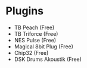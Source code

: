 # Plugins
* TB Peach (Free)
* TB Triforce (Free)
* NES Pulse (Free)
* Magical 8bit Plug (Free)
* Chip32 (Free)
* DSK Drums Akoustik (Free)